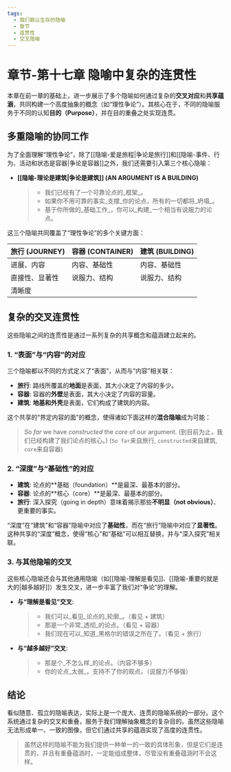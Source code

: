 ```yaml
---
tags:
  - 我们赖以生存的隐喻
  - 章节
  - 连贯性
  - 交叉隐喻
---
```


# 章节-第十七章 隐喻中复杂的连贯性

本章在前一章的基础上，进一步展示了多个隐喻如何通过复杂的**交叉对应**和**共享蕴涵**，共同构建一个高度抽象的概念（如“理性争论”）。其核心在于，不同的隐喻服务于不同的认知**目的（Purpose）**，并在目的重叠之处实现连贯。

## 多重隐喻的协同工作

为了全面理解“理性争论”，除了[[隐喻-爱是旅程|争论是旅行]]和[[隐喻-事件、行为、活动和状态是容器|争论是容器]]之外，我们还需要引入第三个核心隐喻：

-   **[[隐喻-理论是建筑|争论是建筑]] (AN ARGUMENT IS A BUILDING)**
    > - 我们已经有了一个可靠论点的_框架_。
    > - 如果你不用可靠的事实_支撑_你的论点，所有的一切都将_坍塌_。
    > - 基于你所做的_基础工作_，你可以_构建_一个相当有说服力的论点。

这三个隐喻共同覆盖了“理性争论”的多个关键方面：

| **旅行 (JOURNEY)** | **容器 (CONTAINER)** | **建筑 (BUILDING)** |
| :--- | :--- | :--- |
| 进展、内容 | 内容、基础性 | 内容、基础性 |
| 直接性、显著性 | 说服力、结构 | 说服力、结构 |
| 清晰度 | | |

## 复杂的交叉连贯性

这些隐喻之间的连贯性是通过一系列复杂的共享概念和蕴涵建立起来的。

### 1. “表面”与“内容”的对应
三个隐喻都以不同的方式定义了“表面”，从而与“内容”相关联：
-   **旅行**: 路线所覆盖的**地面**是表面，其大小决定了内容的多少。
-   **容器**: 容器的**外壁**是表面，其大小决定了内容的容量。
-   **建筑**: **地基和外壳**是表面，它们构成了建筑的内容。

这个共享的“界定内容的面”的概念，使得诸如下面这样的**混合隐喻**成为可能：
> _So far_ we have _constructed_ the _core_ of our argument.
> (到目前为止，我们已经构建了我们论点的核心。)
> (`So far`来自旅行, `constructed`来自建筑, `core`来自容器)

### 2. “深度”与“基础性”的对应
-   **建筑**: 论点的**基础（foundation）**是最深、最基本的部分。
-   **容器**: 论点的**核心（core）**是最深、最基本的部分。
-   **旅行**: 深入探究（going in depth）意味着揭示那些**不明显（not obvious）**、更重要的事实。

“深度”在“建筑”和“容器”隐喻中对应了**基础性**，而在“旅行”隐喻中对应了**显著性**。这种共享的“深度”概念，使得“核心”和“基础”可以相互替换，并与“深入探究”相关联。

### 3. 与其他隐喻的交叉
这些核心隐喻还会与其他通用隐喻（如[[隐喻-理解是看见]]、[[隐喻-重要的就是大的|越多越好]]）发生交叉，进一步丰富了我们对“争论”的理解。
-   **与“理解是看见”交叉**:
    > - 我们可以_看见_论点的_轮廓_。（看见 + 建筑）
    > - 那是一个非常_透彻_的论点。（看见 + 容器）
    > - 我们现在可以_知道_黑格尔的错误之所在了。（看见 + 旅行）
-   **与“越多越好”交叉**:
    > - 那是个_不怎么样_的论点。（内容不够多）
    > - 你的论点_太弱_，支持不了你的观点。（说服力不够强）

## 结论

看似随意、孤立的隐喻表达，实际上是一个庞大、连贯的隐喻系统的一部分。这个系统通过复杂的交叉和重叠，服务于我们理解抽象概念的复杂目的。虽然这些隐喻无法形成单一、一致的图像，但它们通过共享的蕴涵实现了高度的连贯性。

> 虽然这样的隐喻不能为我们提供一种单一的一致的具体形象，但是它们是连贯的，并且有重叠蕴涵时，一定能组成整体，尽管没有重叠蕴涵时不会这样。